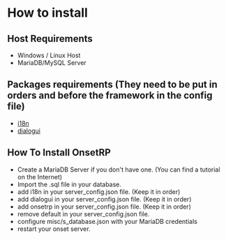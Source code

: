# How to install

## Host Requirements

- Windows / Linux Host
- MariaDB/MySQL Server

## Packages requirements (They need to be put in orders and before the framework in the config file)

- [i18n](https://github.com/OnfireNetwork/i18n)
- [dialogui](https://github.com/OnfireNetwork/dialogui)

## How To Install OnsetRP

- Create a MariaDB Server if you don't have one. (You can find a tutorial on the Internet)
- Import the .sql file in your database.
- add i18n in your server_config.json file. (Keep it in order)
- add dialogui in your server_config.json file. (Keep it in order)
- add onsetrp in your server_config.json file. (Keep it in order)
- remove default in your server_config.json file.
- configure misc/s_database.json with your MariaDB credentials
- restart your onset server.
